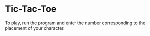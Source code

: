 # Tic-Tac-Toe
To play, run the program and enter the number corresponding to the placement of your character.
